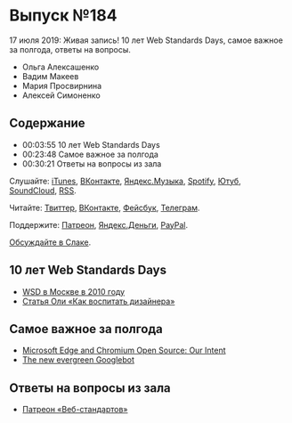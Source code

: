 # Выпуск №184

17 июля 2019: Живая запись! 10 лет Web Standards Days, самое важное за полгода, ответы на вопросы.

- Ольга Алексашенко
- Вадим Макеев
- Мария Просвирнина
- Алексей Симоненко

## Содержание

- 00:03:55 10 лет Web Standards Days
- 00:23:48 Самое важное за полгода
- 00:30:21 Ответы на вопросы из зала

Слушайте: [iTunes](https://itunes.apple.com/podcast/id1080500016), [ВКонтакте](https://vk.com/podcasts-32017543), [Яндекс.Музыка](https://music.yandex.ru/album/6245956), [Spotify](https://open.spotify.com/show/3rzAcADjpBpXt73L0epTjV), [Ютуб](https://www.youtube.com/playlist?list=PLMBnwIwFEFHcwuevhsNXkFTcadeX5R1Go), [SoundCloud](https://soundcloud.com/web-standards), [RSS](https://web-standards.ru/podcast/feed/).

Читайте: [Твиттер](https://twitter.com/webstandards_ru), [ВКонтакте](https://vk.com/webstandards_ru), [Фейсбук](https://www.facebook.com/webstandardsru), [Телеграм](https://t.me/webstandards_ru).

Поддержите: [Патреон](https://www.patreon.com/webstandards_ru), [Яндекс.Деньги](https://money.yandex.ru/to/41001119329753), [PayPal](https://www.paypal.me/pepelsbey).

[Обсуждайте в Слаке](http://slack.web-standards.ru/).

## 10 лет Web Standards Days

- [WSD в Москве в 2010 году](https://wsd.events/2010/12/16/)
- [Статья Оли «Как воспитать дизайнера»](https://web-standards.ru/articles/coder-vs-designer/)

## Самое важное за полгода

- [Microsoft Edge and Chromium Open Source: Our Intent](https://github.com/MicrosoftEdge/MSEdge)
- [The new evergreen Googlebot](https://webmasters.googleblog.com/2019/05/the-new-evergreen-googlebot.html)

## Ответы на вопросы из зала

- [Патреон «Веб-стандартов»](https://www.patreon.com/webstandards_ru)
